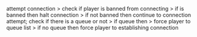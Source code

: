 attempt connection > check if player is banned from connecting > if is banned then halt connection >
if not banned then continue to connection attempt; check if there is a queue or not > if queue then >
force player to queue list > if no queue then force player to establishing connection